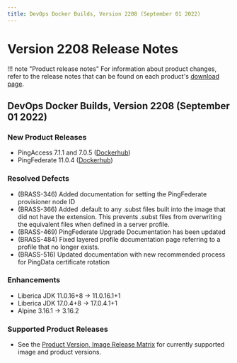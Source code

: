 ```yaml
---
title: DevOps Docker Builds, Version 2208 (September 01 2022)
---
```


# Version 2208 Release Notes

!!! note "Product release notes"
For information about product changes, refer to the release notes that can be found on each product's [download page](https://www.pingidentity.com/en/resources/downloads.html).

## DevOps Docker Builds, Version 2208 (September 01 2022)

### New Product Releases
- PingAccess 7.1.1 and 7.0.5 ([Dockerhub](https://hub.docker.com/r/pingidentity/pingaccess))
- PingFederate 11.0.4 ([Dockerhub](https://hub.docker.com/r/pingidentity/pingfederate))


### Resolved Defects
- (BRASS-346) Added documentation for setting the PingFederate provisioner node ID
- (BRASS-366) Added .default to any .subst files built into the image that did not have the extension. This prevents .subst files from overwriting the equivalent files when defined in a server profile.
- (BRASS-469) PingFederate Upgrade Documentation has been updated
- (BRASS-484) Fixed layered profile documentation page referring to a profile that no longer exists.
- (BRASS-516) Updated documentation with new recommended process for PingData certificate rotation

### Enhancements
- Liberica JDK 11.0.16+8 -> 11.0.16.1+1
- Liberica JDK 17.0.4+8 -> 17.0.4.1+1
- Alpine 3.16.1 -> 3.16.2

### Supported Product Releases
- See the [Product Version, Image Release Matrix](../docker-images/productVersionMatrix.md)
  for currently supported image and product versions.

